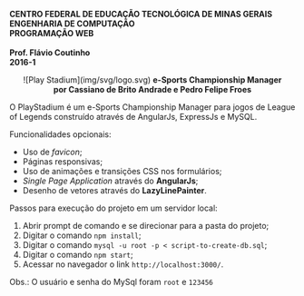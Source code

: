 <dl>
<p><strong>
CENTRO FEDERAL DE EDUCAÇÃO TECNOLÓGICA DE MINAS GERAIS<br>
ENGENHARIA DE COMPUTAÇÃO<br>
PROGRAMAÇÃO WEB<br>
<br>
Prof. Flávio Coutinho<br>
2016-1
</strong><p>
</dl>

<center>
![Play Stadium](img/svg/logo.svg)
<strong>
e-Sports Championship Manager<br>
por Cassiano de Brito Andrade e Pedro Felipe Froes
</strong>
</center>

O PlayStadium é um e-Sports Championship Manager para jogos de League of Legends construído através de AngularJs,  ExpressJs e MySQL.

Funcionalidades opcionais:
- Uso de _favicon_;
- Páginas responsivas;
- Uso de animações e transições CSS nos formulários;
- _Single Page Application_ através do **AngularJs**;
- Desenho de vetores através do **LazyLinePainter**.

Passos para execução do projeto em um servidor local:

1. Abrir prompt de comando e se direcionar para a pasta do projeto;
1. Digitar o comando `npm install`;
1. Digitar o comando `mysql -u root -p < script-to-create-db.sql`;
1. Digitar o comando `npm start`;
1. Acessar no navegador o link `http://localhost:3000/`.

Obs.: O usuário e senha do MySql foram `root` e `123456`
